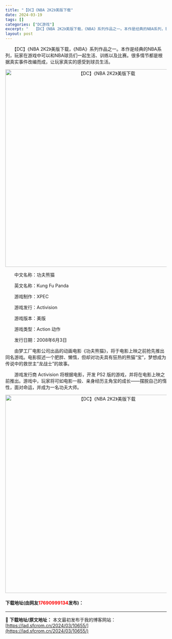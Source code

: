 ```yaml
---
title: "【DC】《NBA 2K2》美版下载"
date: 2024-03-19
tags: []
categories: ["DC游戏"]
excerpt: "　　【DC】《NBA 2K2》美版下载，《NBA》系列作品之一。本作是经典的NBA系列，玩家在游戏中可以和NBA球员们一起生活、训练以及比赛。很多情节都是根据真实事件改编而成，让玩家真实的感受到球员生活。 　　中文名称：功夫熊猫 　　英文名称：Kung Fu Panda 　　游戏制作：XPEC 　　&hellip;"
layout: post
---
```


 <p>　　【DC】《NBA 2K2》美版下载，《NBA》系列作品之一。本作是经典的NBA系列，玩家在游戏中可以和NBA球员们一起生活、训练以及比赛。很多情节都是根据真实事件改编而成，让玩家真实的感受到球员生活。</p> <p align="center"><img align="" border="0" src="https://lad.sfcrom.cn/wp-content/uploads/2024/03/20240319_65f9ae4a31ee0.png" width="618" alt="【DC】《NBA 2K2》美版下载" /></p> <p>　　中文名称：功夫熊猫</p> <p>　　英文名称：Kung Fu Panda</p> <p>　　游戏制作：XPEC</p> <p>　　游戏发行：Activision</p> <p>　　游戏版本：美版</p> <p>　　游戏类型：Action 动作</p> <p>　　发行日期：2008年6月3日</p> <p>　　由梦工厂电影公司出品的动画电影《功夫熊猫》，将于电影上映之前抢先推出同名游戏。电影叙述一个肥胖、懒惰，但却对功夫具有狂热的熊猫&ldquo;宝&rdquo;，梦想成为传说中的救世主&ldquo;龙战士&rdquo;的故事。</p> <p>　　游戏发行商 Activision 将根据电影，开发 PS2 版的游戏，并将在电影上映之前推出。游戏中，玩家将可如电影一般、亲身经历主角宝的成长&mdash;&mdash;摆脱自己的惰性，面对命运，并成为一名功夫大师。</p> <p align="center"><img align="" border="0" src="https://lad.sfcrom.cn/wp-content/uploads/2024/03/20240319_65f9ae4acdbc6.png" width="620" alt="【DC】《NBA 2K2》美版下载" /></p> <p><h4>下载地址(由网友<font color="red">17690999134</font>发布)：</h4></p> 

---
📖 **下载地址/原文地址：** 本文最初发布于我的博客网站：[https://lad.sfcrom.cn/2024/03/10655/](https://lad.sfcrom.cn/2024/03/10655/)
